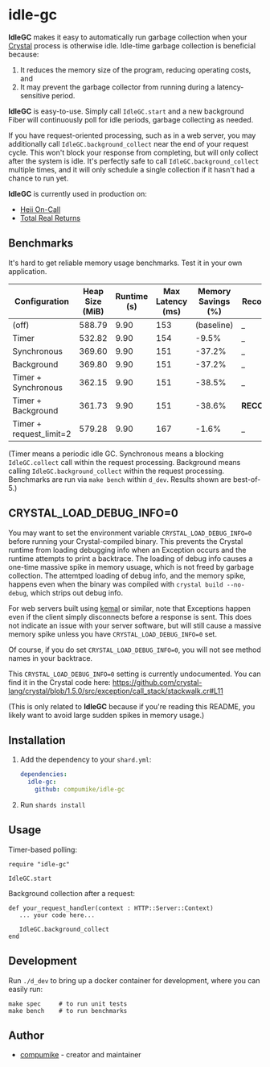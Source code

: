 # idle-gc

**IdleGC** makes it easy to automatically run garbage collection when your [Crystal](https://crystal-lang.org/) process is otherwise idle. Idle-time garbage collection is beneficial because:

1. It reduces the memory size of the program, reducing operating costs, and
2. It may prevent the garbage collector from running during a latency-sensitive period.

**IdleGC** is easy-to-use. Simply call `IdleGC.start` and a new background Fiber will continuously poll for idle periods, garbage collecting as needed.

If you have request-oriented processing, such as in a web server, you may additionally call `IdleGC.background_collect` near the end of your request cycle. This won't block your response from completing, but will only collect after the system is idle. It's perfectly safe to call `IdleGC.background_collect` multiple times, and it will only schedule a single collection if it hasn't had a chance to run yet.

**IdleGC** is currently used in production on:

-  [Heii On-Call](https://heiioncall.com/)
-  [Total Real Returns](https://totalrealreturns.com/)

## Benchmarks

It's hard to get reliable memory usage benchmarks. Test it in your own application.

| Configuration | Heap Size (MiB) | Runtime (s) | Max Latency (ms) | Memory Savings (%) | Recommended? |
| --- | --- | --- | --- | --- | --- |
| (off) | 588.79 | 9.90 | 153 | (baseline) | _ |
| Timer | 532.82 | 9.90 | 154 | -9.5% | _ |
| Synchronous | 369.60 | 9.90 | 151 | -37.2% | _ |
| Background | 369.80 | 9.90 | 151 | -37.2% | _ |
| Timer + Synchronous | 362.15 | 9.90 | 151 | -38.5% | _ |
| Timer + Background | 361.73 | 9.90 | 151 | -38.6% | **RECOMMENDED** |
| Timer + request_limit=2 | 579.28 | 9.90 | 167 | -1.6% | _ |

(Timer means a periodic idle GC. Synchronous means a blocking `IdleGC.collect` call within the request processing. Background means calling `IdleGC.background_collect` within the request processing. Benchmarks are run via `make bench` within `d_dev`. Results shown are best-of-5.)

## CRYSTAL_LOAD_DEBUG_INFO=0

You may want to set the environment variable `CRYSTAL_LOAD_DEBUG_INFO=0` before running your Crystal-compiled binary. This prevents the Crystal runtime from loading debugging info when an Exception occurs and the runtime attempts to print a backtrace. The loading of debug info causes a one-time massive spike in memory usuage, which is not freed by garbage collection. The attemtped loading of debug info, and the memory spike, happens even when the binary was compiled with `crystal build --no-debug`, which strips out debug info.

For web servers built using [kemal](https://github.com/kemalcr/kemal) or similar, note that Exceptions happen even if the client simply disconnects before a response is sent. This does not indicate an issue with your server software, but will still cause a massive memory spike unless you have `CRYSTAL_LOAD_DEBUG_INFO=0` set.

Of course, if you do set `CRYSTAL_LOAD_DEBUG_INFO=0`, you will not see method names in your backtrace.

This `CRYSTAL_LOAD_DEBUG_INFO=0` setting is currently undocumented. You can find it in the Crystal code here: https://github.com/crystal-lang/crystal/blob/1.5.0/src/exception/call_stack/stackwalk.cr#L11

(This is only related to **IdleGC** because if you're reading this README, you likely want to avoid large sudden spikes in memory usage.)

## Installation

1. Add the dependency to your `shard.yml`:

   ```yaml
   dependencies:
     idle-gc:
       github: compumike/idle-gc
   ```

2. Run `shards install`

## Usage

Timer-based polling:

```crystal
require "idle-gc"

IdleGC.start
```

Background collection after a request:
```crystal
def your_request_handler(context : HTTP::Server::Context)
   ... your code here...

   IdleGC.background_collect
end
```

## Development

Run `./d_dev` to bring up a docker container for development, where you can easily run:

```shell
make spec     # to run unit tests
make bench    # to run benchmarks
```

## Author

- [compumike](https://github.com/compumike) - creator and maintainer
